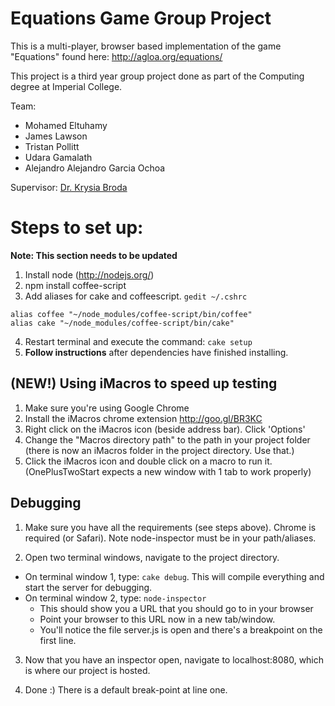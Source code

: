 Equations Game Group Project
============================

This is a multi-player, browser based implementation of the game "Equations" found here: http://agloa.org/equations/

This project is a third year group project done as part of the Computing degree at Imperial College.

Team:
* Mohamed Eltuhamy
* James Lawson
* Tristan Pollitt
* Udara Gamalath
* Alejandro Alejandro Garcia Ochoa

Supervisor: [Dr. Krysia Broda](http://www.doc.ic.ac.uk/~kb/)

Steps to set up:
================
**Note: This section needs to be updated**

1. Install node (http://nodejs.org/)
2. npm install coffee-script
3. Add aliases for cake and coffeescript. ```gedit ~/.cshrc```
```
alias coffee "~/node_modules/coffee-script/bin/coffee"
alias cake "~/node_modules/coffee-script/bin/cake"
```

4. Restart terminal and execute the command: ```cake setup```
5. **Follow instructions** after dependencies have finished installing.


(NEW!) Using iMacros to speed up testing
----------------------------------------
1. Make sure you're using Google Chrome
2. Install the iMacros chrome extension http://goo.gl/BR3KC
3. Right click on the iMacros icon (beside address bar). Click 'Options'
4. Change the "Macros directory path" to the path in your project folder (there is now an iMacros folder in the project directory. Use that.)
5. Click the iMacros icon and double click on a macro to run it. (OnePlusTwoStart expects a new window with 1 tab to work properly)


Debugging
---------
1. Make sure you have all the requirements (see steps above). Chrome is required (or Safari). Note node-inspector must be in your path/aliases.

2. Open two terminal windows, navigate to the project directory.
  - On terminal window 1, type: ```cake debug```. This will compile everything and start the server for debugging.
  - On terminal window 2, type: ```node-inspector```
    - This should show you a URL that you should go to in your browser
    - Point your browser to this URL now in a new tab/window.
    - You'll notice the file server.js is open and there's a breakpoint on the first line.

3. Now that you have an inspector open, navigate to localhost:8080, which is where our project is hosted. 

4. Done :) There is a default break-point at line one.